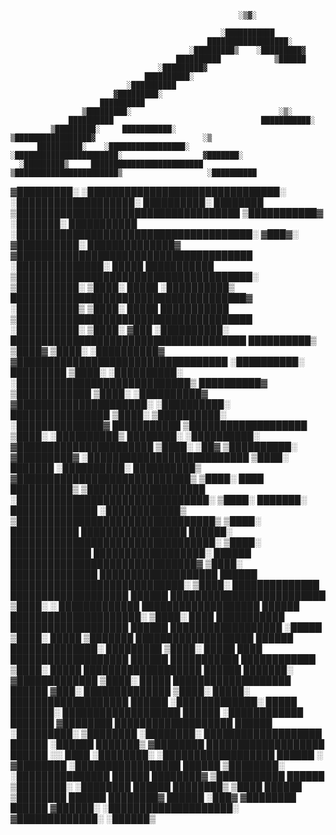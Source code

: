                                                        ░▒▓░

                                                   ░███████████
                                                ██████████████████░
                                            ░█████████▒    ░█████████▓
                                         ██████████            ▒██████
                                     ░█████████▓
                                  ██████████░
                              ░██████████
                           ▓█████████░
                        ██████████
                    ▒█████████░                                 ░▒░
                 ██████████                                 ███████████░
             ▒█████████░     ███████████░               ▒█████████████████▓                        ░▒
          ██████████░    ░█████████████████░         ░███████████████████████░                  ▓███████░
      ░█████████▒     █████████████████████████      ▒███████████████████████▒                   ░██████████
   ▓█████████░    ░███████████████████████████████░    ░███████████████████░                         ██████████░
  ████████       ▒████████████████████████████████████     ▒███████████▓                                ░███████░
  ███████████     ░██████████████████████████████████████░     ▓███▓░                                ▓██████████░
  ██████████████▓     ▓██████████████████████████████████████                                    ░██████████████░
  █████  ███████████     ▒██████████████████████████████████████░                             ▒██████████░ ▒████░
  █████     ░██████████▒     ██████████████████████████████████████▓                      ░██████████▒     ▒████░
  █████         ███████████     ▒██████████████████████████████████████                ░██████████░        ▒████░
   ▓███            ░██████████░     ██████████████████████████████████████          ██████████▒    ▒████▓  ▒████░
                      ░██████████▓     ▓██████████████████████████████████      ░██████████░    █████████  ▒████░
                          ░██████████░    ░████████████████████████████▒     ██████████▓    ▒████████████  ▒████░
                             ░██████████▓     ▓█████████████████████░    ░██████████░    ████████████████  ▒████░
                                 ▒██████████░    ░██████████████▓     ███████████    ▒███████████████████  ▒████░
                                    ░██████████▒     ████████░    ░██████████░    ▓██████████████████████  ▒████░
                                ░██▓    ▒██████████░           ▓█████████▓    ░██████████████████████████  ▒████░
                                ███████    ░██████████░     ██████████▒    ▓████████████████████████████▒  ▒████░
               ████             ██████████▒    ▒███████████████████    ░███████████████████████████████░   ▒████░
               ███████░         ██████████████    ░████████████▒    ▒████████████████████████████████▒     ▒████░
               ███████████      █████████████████     ██████░    █████████████████████████████████░        ▒████░
               █████████████    ██████████████████░   ██████    ██████████████████████████████▓            ▒████░
               ██████████████   ███████████████████   ██████   ████████████████████████████░               ▒████░
               ██████████████   ███████████████████   ██████   █████████████████████████                   ▒████░
  ░             █████████████   ███████████████████   ██████   █████████████████████░                      ▒████░
  ████            ███████████   ███████████████████   ██████   ██████████████████    ░█████                ▒████░
  █████              ▒███████   ███████████████████   ██████   ██████████████░    █████████                ▒████░
  █████                  ████   ███████████████████   ██████   ███████████     ████████████                ▒████░
  █████                         ███████████████████   ██████   ███████░      ▓█████████████                ▒████░
  █████                         ███████████████████   ██████   ▓███░         ██████████████                ▒████░
  █████░                        ███████████████████   ██████                ░█████████████░                █████
   ███████░                     ███████████████████   ██████                ░████████████               ███████
     ▓████████                  ███████████████████   ██████                ░█████████░             ▒████████
        ░████████░              ███████████████████   ██████                ░██████               ███████▒
            ▓████████           ███████████████████   ██████                  ░░                  ████
               ░████████░       ░██████████████████   ██████                                      ░
                   ▓████████     ░█████████████████   ██████
                      ▒████████░   ░███████████████   ██████
                          ████████▓    ▒███████████   ██████
                             ▒████████░   ░████████   ██████
                                 ████████▒    ▒████   ██████
                                    ▒████████         ██████
                                        ████████▓     ██████     ░███▓
                                           ▓████████  ██████  ▓██████░
                                              ░████████████████████░
                                                  ▓█████████████░
                                                     ░██████▒
